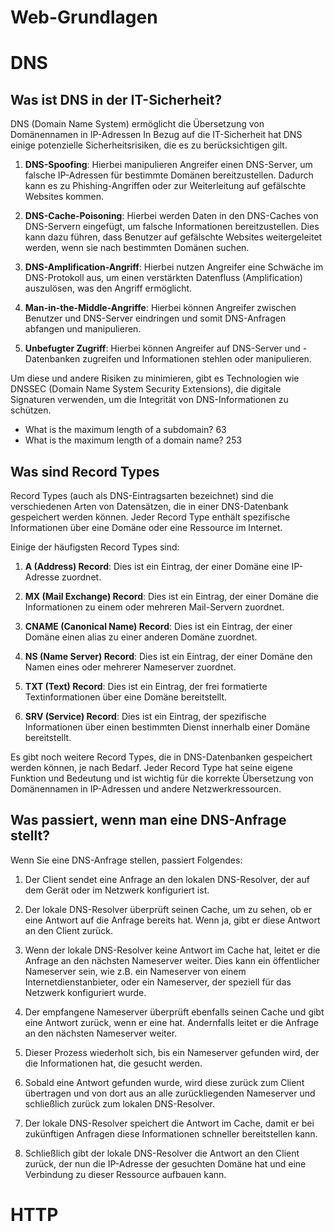 # Web-Grundlagen

# DNS
## Was ist DNS in der IT-Sicherheit?
DNS (Domain Name System) ermöglicht die Übersetzung von Domänennamen in IP-Adressen  In Bezug auf die IT-Sicherheit hat DNS einige potenzielle Sicherheitsrisiken, die es zu berücksichtigen gilt.

1.  **DNS-Spoofing**: Hierbei manipulieren Angreifer einen DNS-Server, um falsche IP-Adressen für bestimmte Domänen bereitzustellen. Dadurch kann es zu Phishing-Angriffen oder zur Weiterleitung auf gefälschte Websites kommen.
    
2.  **DNS-Cache-Poisoning**: Hierbei werden Daten in den DNS-Caches von DNS-Servern eingefügt, um falsche Informationen bereitzustellen. Dies kann dazu führen, dass Benutzer auf gefälschte Websites weitergeleitet werden, wenn sie nach bestimmten Domänen suchen.
    
3.  **DNS-Amplification-Angriff**: Hierbei nutzen Angreifer eine Schwäche im DNS-Protokoll aus, um einen verstärkten Datenfluss (Amplification) auszulösen, was den Angriff ermöglicht.
    
4.  **Man-in-the-Middle-Angriffe**: Hierbei können Angreifer zwischen Benutzer und DNS-Server eindringen und somit DNS-Anfragen abfangen und manipulieren.
    
5.  **Unbefugter Zugriff**: Hierbei können Angreifer auf DNS-Server und -Datenbanken zugreifen und Informationen stehlen oder manipulieren.

Um diese und andere Risiken zu minimieren, gibt es Technologien wie DNSSEC (Domain Name System Security Extensions), die digitale Signaturen verwenden, um die Integrität von DNS-Informationen zu schützen.

- What is the maximum length of a subdomain? 63
- What is the maximum length of a domain name? 253

## Was sind Record Types
Record Types (auch als DNS-Eintragsarten bezeichnet) sind die verschiedenen Arten von Datensätzen, die in einer DNS-Datenbank gespeichert werden können. Jeder Record Type enthält spezifische Informationen über eine Domäne oder eine Ressource im Internet.

Einige der häufigsten Record Types sind:

1.  **A (Address) Record**: Dies ist ein Eintrag, der einer Domäne eine IP-Adresse zuordnet.
    
2.  **MX (Mail Exchange) Record**: Dies ist ein Eintrag, der einer Domäne die Informationen zu einem oder mehreren Mail-Servern zuordnet.
    
3.  **CNAME (Canonical Name) Record**: Dies ist ein Eintrag, der einer Domäne einen alias zu einer anderen Domäne zuordnet.
    
4.  **NS (Name Server) Record**: Dies ist ein Eintrag, der einer Domäne den Namen eines oder mehrerer Nameserver zuordnet.
    
5.  **TXT (Text) Record**: Dies ist ein Eintrag, der frei formatierte Textinformationen über eine Domäne bereitstellt.
    
6.  **SRV (Service) Record**: Dies ist ein Eintrag, der spezifische Informationen über einen bestimmten Dienst innerhalb einer Domäne bereitstellt.

Es gibt noch weitere Record Types, die in DNS-Datenbanken gespeichert werden können, je nach Bedarf. Jeder Record Type hat seine eigene Funktion und Bedeutung und ist wichtig für die korrekte Übersetzung von Domänennamen in IP-Adressen und andere Netzwerkressourcen.

## Was passiert, wenn man eine DNS-Anfrage stellt?

Wenn Sie eine DNS-Anfrage stellen, passiert Folgendes:

1.  Der Client sendet eine Anfrage an den lokalen DNS-Resolver, der auf dem Gerät oder im Netzwerk konfiguriert ist.
    
2.  Der lokale DNS-Resolver überprüft seinen Cache, um zu sehen, ob er eine Antwort auf die Anfrage bereits hat. Wenn ja, gibt er diese Antwort an den Client zurück.
    
3.  Wenn der lokale DNS-Resolver keine Antwort im Cache hat, leitet er die Anfrage an den nächsten Nameserver weiter. Dies kann ein öffentlicher Nameserver sein, wie z.B. ein Nameserver von einem Internetdienstanbieter, oder ein Nameserver, der speziell für das Netzwerk konfiguriert wurde.
    
4.  Der empfangene Nameserver überprüft ebenfalls seinen Cache und gibt eine Antwort zurück, wenn er eine hat. Andernfalls leitet er die Anfrage an den nächsten Nameserver weiter.
    
5.  Dieser Prozess wiederholt sich, bis ein Nameserver gefunden wird, der die Informationen hat, die gesucht werden.
    
6.  Sobald eine Antwort gefunden wurde, wird diese zurück zum Client übertragen und von dort aus an alle zurückliegenden Nameserver und schließlich zurück zum lokalen DNS-Resolver.
    
7.  Der lokale DNS-Resolver speichert die Antwort im Cache, damit er bei zukünftigen Anfragen diese Informationen schneller bereitstellen kann.
    
8.  Schließlich gibt der lokale DNS-Resolver die Antwort an den Client zurück, der nun die IP-Adresse der gesuchten Domäne hat und eine Verbindung zu dieser Ressource aufbauen kann.


# HTTP
## 
